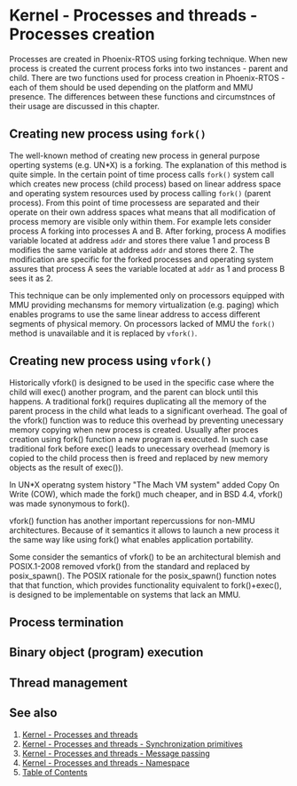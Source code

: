 # Kernel - Processes and threads - Processes creation

Processes are created in Phoenix-RTOS using forking technique. When new process is created the current process forks into two instances - parent and child. There are two functions used for process creation in Phoenix-RTOS - each of them should be used depending on the platform and MMU presence. The differences between these functions and circumstnces of their usage are discussed in this chapter.

## Creating new process using `fork()`

The well-known method of creating new process in general purpose operting systems (e.g. UN*X) is a forking. The explanation of this method is quite simple. In the certain point of time process calls `fork()` system call which creates new process (child process) based on linear address space and operating system resources used by process calling `fork()` (parent process). From this point of time processess are separated and their operate on their own address spaces what means that all modification of process memory are visible only within them. For example lets consider process A forking into processes A and B. After forking, process A modifies variable located at address `addr` and stores there value 1 and process B modifies the same variable at address `addr` and stores there 2. The modification are specific for the forked processes and operating system assures that process A sees the variable located at `addr` as 1 and process B sees it as 2.

This technique can be only implemented only on processors equipped with MMU providing mechansms for memory virtualization (e.g. paging) which enables programs to use the same linear address to access different segments of physical memory. On processors lacked of MMU the `fork()` method is unavailable and it is replaced by `vfork()`.

## Creating new process using `vfork()`

Historically vfork() is designed to be used in the specific case where the child will exec() another program, and the parent can block until this happens. A traditional fork() requires duplicating all the memory of the parent process in the child what leads to a significant overhead. The goal of the vfork() function was to reduce this overhead by preventing unecessary memory copying when new process is created. Usually after proces creation using fork() function a new program is executed. In such case traditional fork before exec() leads to unecessary overhead (memory is copied to the child process then is freed and replaced by new memory objects as the result of exec()).

In UN*X operatng system history "The Mach VM system" added Copy On Write (COW), which made the fork() much cheaper, and in BSD 4.4, vfork() was made synonymous to fork().

vfork() function has another important repercussions for non-MMU architectures. Because of it semantics it allows to launch a new process it the same way like using fork() what enables application portability.

Some consider the semantics of vfork() to be an architectural blemish and POSIX.1-2008 removed vfork() from the standard and replaced by posix_spawn(). The POSIX rationale for the posix_spawn() function notes that that function, which provides functionality equivalent to fork()+exec(), is designed to be implementable on systems that lack an MMU.

## Process termination

## Binary object (program) execution

## Thread management

## See also

1. [Kernel - Processes and threads](README.MD)
2. [Kernel - Processes and threads - Synchronization primitives](sync.md)
3. [Kernel - Processes and threads - Message passing](msg.md)
4. [Kernel - Processes and threads - Namespace](namespace.md)
5. [Table of Contents](../../README.md)
